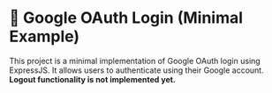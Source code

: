 # 🔐 Google OAuth Login (Minimal Example)

This project is a minimal implementation of Google OAuth login using ExpressJS. It allows users to authenticate using their Google account. **Logout functionality is not implemented yet.**
